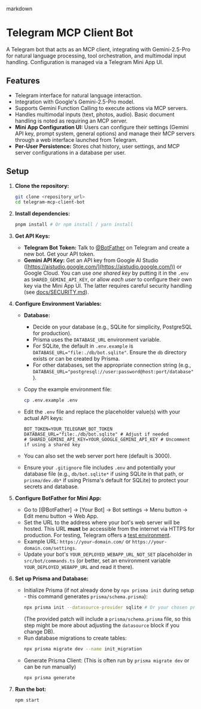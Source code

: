 markdown
# Telegram MCP Client Bot

A Telegram bot that acts as an MCP client, integrating with Gemini-2.5-Pro for natural language processing, tool orchestration, and multimodal input handling. Configuration is managed via a Telegram Mini App UI.

## Features

*   Telegram interface for natural language interaction.
*   Integration with Google's Gemini-2.5-Pro model.
*   Supports Gemini Function Calling to execute actions via MCP servers.
*   Handles multimodal inputs (text, photos, audio). Basic document handling is noted as requiring an MCP server.
*   **Mini App Configuration UI:** Users can configure their settings (Gemini API key, prompt system, general options) and manage their MCP servers through a web interface launched from Telegram.
*   **Per-User Persistence:** Stores chat history, user settings, and MCP server configurations in a database per user.

## Setup

1.  **Clone the repository:**
    ```bash
    git clone <repository_url>
    cd telegram-mcp-client-bot 
    ```

2.  **Install dependencies:**
    ```bash
    pnpm install # Or npm install / yarn install
    ```

3.  **Get API Keys:**
    *   **Telegram Bot Token:** Talk to [@BotFather](https://t.me/BotFather) on Telegram and create a new bot. Get your API token.
    *   **Gemini API Key:** Get an API key from Google AI Studio ([https://aistudio.google.com/](https://aistudio.google.com/)) or Google Cloud. You can use *one shared key* by putting it in the `.env` as `SHARED_GEMINI_API_KEY`, or allow *each user* to configure their own key via the Mini App UI. The latter requires careful security handling (see [docs/SECURITY.md](./SECURITY.md)).

4.  **Configure Environment Variables:**
    *   **Database:**
        *   Decide on your database (e.g., SQLite for simplicity, PostgreSQL for production).
        *   Prisma uses the `DATABASE_URL` environment variable.
        *   For SQLite, the default in `.env.example` is `DATABASE_URL="file:./db/bot.sqlite"`. Ensure the `db` directory exists or can be created by Prisma.
        *   For other databases, set the appropriate connection string (e.g., `DATABASE_URL="postgresql://user:password@host:port/database"`).

    *   Copy the example environment file:
        ```bash
        cp .env.example .env
        ```
    *   Edit the `.env` file and replace the placeholder value(s) with your actual API keys:
        ```dotenv
        BOT_TOKEN=YOUR_TELEGRAM_BOT_TOKEN
        DATABASE_URL="file:./db/bot.sqlite" # Adjust if needed
        # SHARED_GEMINI_API_KEY=YOUR_GOOGLE_GEMINI_API_KEY # Uncomment if using a shared key
        ```
    *   You can also set the web server port here (default is 3000).
    *   Ensure your `.gitignore` file includes `.env` and potentially your database file (e.g., `db/bot.sqlite*` if using SQLite in that path, or `prisma/dev.db*` if using Prisma's default for SQLite) to protect your secrets and database.

5.  **Configure BotFather for Mini App:**
    *   Go to [@BotFather] -> [Your Bot] -> Bot settings -> Menu button -> Edit menu button -> Web App.
    *   Set the URL to the address where your bot's web server will be hosted. This URL **must** be accessible from the internet via HTTPS for production. For testing, Telegram offers a [test environment](https://core.telegram.org/bots/webapps#testing-mini-apps).
    *   Example URL: `https://your-domain.com/` or `https://your-domain.com/settings`.
    *   Update your bot's `YOUR_DEPLOYED_WEBAPP_URL_NOT_SET` placeholder in `src/bot/commands.ts` (or better, set an environment variable `YOUR_DEPLOYED_WEBAPP_URL` and read it there).

6.  **Set up Prisma and Database:**
    *   Initialize Prisma (if not already done by `npx prisma init` during setup - this command generates `prisma/schema.prisma`):
        ```bash
        npx prisma init --datasource-provider sqlite # Or your chosen provider (postgresql, mysql, mongodb, etc.)
        ```
        (The provided patch will include a `prisma/schema.prisma` file, so this step might be more about adjusting the `datasource` block if you change DB).
    *   Run database migrations to create tables:
        ```bash
        npx prisma migrate dev --name init_migration
        ```
    *   Generate Prisma Client: (This is often run by `prisma migrate dev` or can be run manually)
        ```bash
        npx prisma generate
        ```
6.  **Run the bot:**
    ```bash
    npm start
    ```

